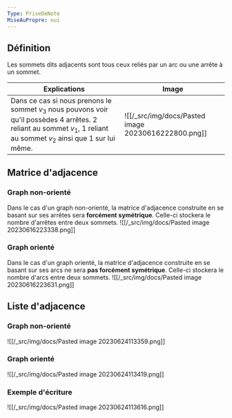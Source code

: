 ```yaml
---
Type: PriseDeNote
MiseAuPropre: oui
---
```


## Définition
Les sommets dits adjacents sont tous ceux reliés par un arc ou une arrête à un sommet.

| Explications | Image |
| ------------ | ----- |
| Dans ce cas si nous prenons le sommet $v_{3}$ nous pouvons voir qu'il possèdes 4 arrêtes. 2 reliant au sommet $v_{1}$, 1 reliant au sommet $v_{2}$ ainsi que 1 sur lui même. |![[/_src/img/docs/Pasted image 20230616222800.png]]|

## Matrice d'adjacence
### Graph non-orienté
Dans le cas d'un graph non-orienté, la matrice d'adjacence construite en se basant sur ses arrêtes sera **forcément symétrique**. Celle-ci stockera le nombre d'arrêtes entre deux sommets.
![[/_src/img/docs/Pasted image 20230616223338.png]]

### Graph orienté
Dans le cas d'un graph orienté, la matrice d'adjacence construite en se basant sur ses arcs ne sera **pas forcément symétrique**. Celle-ci stockera le nombre d'arcs entre deux sommets.
![[/_src/img/docs/Pasted image 20230616223631.png]]
## Liste d'adjacence
### Graph non-orienté
![[/_src/img/docs/Pasted image 20230624113359.png]]
### Graph orienté
![[/_src/img/docs/Pasted image 20230624113419.png]]

### Exemple d'écriture
![[/_src/img/docs/Pasted image 20230624113616.png]]


